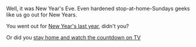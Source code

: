 Well, it was New Year's Eve. Even hardened stop-at-home-Sundays geeks like us go out for New Years.

You went out for [New Year's last year](../new-years/new-years.md), didn't you?

Or did you [stay home and watch the countdown on TV](../stay-at-home/stay-at-home.md)
